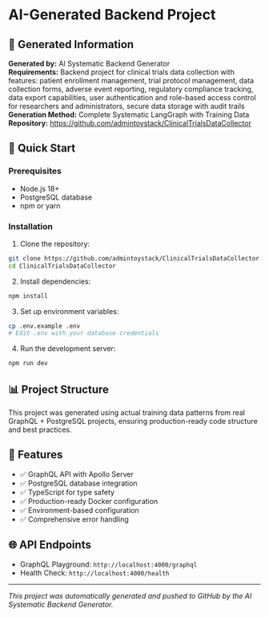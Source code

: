 # AI-Generated Backend Project

## 🤖 Generated Information

**Generated by:** AI Systematic Backend Generator  
**Requirements:** Backend project for clinical trials data collection with features: patient enrollment management, trial protocol management, data collection forms, adverse event reporting, regulatory compliance tracking, data export capabilities, user authentication and role-based access control for researchers and administrators, secure data storage with audit trails  
**Generation Method:** Complete Systematic LangGraph with Training Data  
**Repository:** https://github.com/admintoystack/ClinicalTrialsDataCollector  

## 🚀 Quick Start

### Prerequisites
- Node.js 18+ 
- PostgreSQL database
- npm or yarn

### Installation

1. Clone the repository:
```bash
git clone https://github.com/admintoystack/ClinicalTrialsDataCollector.git
cd ClinicalTrialsDataCollector
```

2. Install dependencies:
```bash
npm install
```

3. Set up environment variables:
```bash
cp .env.example .env
# Edit .env with your database credentials
```

4. Run the development server:
```bash
npm run dev
```

## 📊 Project Structure

This project was generated using actual training data patterns from real GraphQL + PostgreSQL projects, ensuring production-ready code structure and best practices.

## 🔧 Features

- ✅ GraphQL API with Apollo Server
- ✅ PostgreSQL database integration
- ✅ TypeScript for type safety
- ✅ Production-ready Docker configuration
- ✅ Environment-based configuration
- ✅ Comprehensive error handling

## 🌐 API Endpoints

- GraphQL Playground: `http://localhost:4000/graphql`
- Health Check: `http://localhost:4000/health`

---

*This project was automatically generated and pushed to GitHub by the AI Systematic Backend Generator.*
